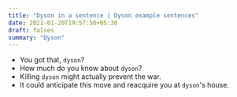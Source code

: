 ```yaml
---
title: "Dyson in a sentence | Dyson example sentences"
date: 2021-01-20T19:57:50+05:30
draft: falses
summary: "Dyson"
---
```

- You got that, `dyson`?
- How much do you know about `dyson`?
- Killing `dyson` might actually prevent the war.
- It could anticipate this move and reacquire you at `dyson`'s house.
                 
